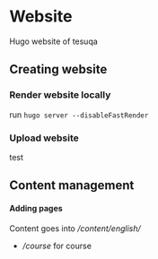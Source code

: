 # Website
Hugo website of tesuqa

## Creating website

### Render website locally

run `hugo server --disableFastRender`

### Upload website

test

## Content management

#### Adding pages

Content goes into _/content/english/_

- _/course_ for course
	
